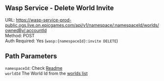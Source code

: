 ## Wasp Service - Delete World Invite

URL: https://wasp-service-prod-public.ogs.live.on.epicgames.com/api/v1/namespace/:namespaceId/worlds/ownedBy/:accountId \
Method: POST \
Auth Required: Yes (`wasp:{namespaceId}:invite DELETE`)

## Path Parameters

`namespaceId`: Check [Readme](../../README.md) <br/>
`worldId` The World Id from the [worlds list](../AccountAccessibleWorld.md)
